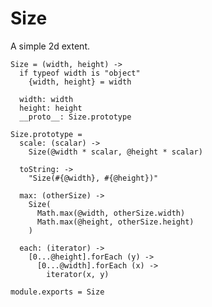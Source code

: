 Size
====

A simple 2d extent.

    Size = (width, height) ->
      if typeof width is "object"
        {width, height} = width

      width: width
      height: height
      __proto__: Size.prototype

    Size.prototype =
      scale: (scalar) ->
        Size(@width * scalar, @height * scalar)

      toString: ->
        "Size(#{@width}, #{@height})"

      max: (otherSize) ->
        Size(
          Math.max(@width, otherSize.width)
          Math.max(@height, otherSize.height)
        )

      each: (iterator) ->
        [0...@height].forEach (y) ->
          [0...@width].forEach (x) ->
            iterator(x, y)

    module.exports = Size
